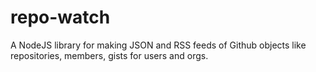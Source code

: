repo-watch
==========

A NodeJS library for making JSON and RSS feeds of Github objects like repositories, members, gists for users and orgs.
